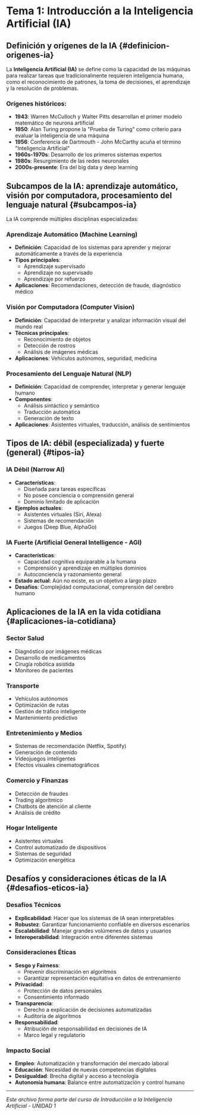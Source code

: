 # Tema 1: Introducción a la Inteligencia Artificial (IA)

## Definición y orígenes de la IA {#definicion-origenes-ia}

La **Inteligencia Artificial (IA)** se define como la capacidad de las máquinas para realizar tareas que tradicionalmente requieren inteligencia humana, como el reconocimiento de patrones, la toma de decisiones, el aprendizaje y la resolución de problemas.

### Orígenes históricos:
- **1943**: Warren McCulloch y Walter Pitts desarrollan el primer modelo matemático de neurona artificial
- **1950**: Alan Turing propone la "Prueba de Turing" como criterio para evaluar la inteligencia de una máquina
- **1956**: Conferencia de Dartmouth - John McCarthy acuña el término "Inteligencia Artificial"
- **1960s-1970s**: Desarrollo de los primeros sistemas expertos
- **1980s**: Resurgimiento de las redes neuronales
- **2000s-presente**: Era del big data y deep learning

## Subcampos de la IA: aprendizaje automático, visión por computadora, procesamiento del lenguaje natural {#subcampos-ia}

La IA comprende múltiples disciplinas especializadas:

### Aprendizaje Automático (Machine Learning)
- **Definición**: Capacidad de los sistemas para aprender y mejorar automáticamente a través de la experiencia
- **Tipos principales**:
  - Aprendizaje supervisado
  - Aprendizaje no supervisado
  - Aprendizaje por refuerzo
- **Aplicaciones**: Recomendaciones, detección de fraude, diagnóstico médico

### Visión por Computadora (Computer Vision)
- **Definición**: Capacidad de interpretar y analizar información visual del mundo real
- **Técnicas principales**:
  - Reconocimiento de objetos
  - Detección de rostros
  - Análisis de imágenes médicas
- **Aplicaciones**: Vehículos autónomos, seguridad, medicina

### Procesamiento del Lenguaje Natural (NLP)
- **Definición**: Capacidad de comprender, interpretar y generar lenguaje humano
- **Componentes**:
  - Análisis sintáctico y semántico
  - Traducción automática
  - Generación de texto
- **Aplicaciones**: Asistentes virtuales, traducción, análisis de sentimientos

## Tipos de IA: débil (especializada) y fuerte (general) {#tipos-ia}

### IA Débil (Narrow AI)
- **Características**:
  - Diseñada para tareas específicas
  - No posee conciencia o comprensión general
  - Dominio limitado de aplicación
- **Ejemplos actuales**:
  - Asistentes virtuales (Siri, Alexa)
  - Sistemas de recomendación
  - Juegos (Deep Blue, AlphaGo)

### IA Fuerte (Artificial General Intelligence - AGI)
- **Características**:
  - Capacidad cognitiva equiparable a la humana
  - Comprensión y aprendizaje en múltiples dominios
  - Autoconciencia y razonamiento general
- **Estado actual**: Aún no existe, es un objetivo a largo plazo
- **Desafíos**: Complejidad computacional, comprensión del cerebro humano

## Aplicaciones de la IA en la vida cotidiana {#aplicaciones-ia-cotidiana}

### Sector Salud
- Diagnóstico por imágenes médicas
- Desarrollo de medicamentos
- Cirugía robótica asistida
- Monitoreo de pacientes

### Transporte
- Vehículos autónomos
- Optimización de rutas
- Gestión de tráfico inteligente
- Mantenimiento predictivo

### Entretenimiento y Medios
- Sistemas de recomendación (Netflix, Spotify)
- Generación de contenido
- Videojuegos inteligentes
- Efectos visuales cinematográficos

### Comercio y Finanzas
- Detección de fraudes
- Trading algorítmico
- Chatbots de atención al cliente
- Análisis de crédito

### Hogar Inteligente
- Asistentes virtuales
- Control automatizado de dispositivos
- Sistemas de seguridad
- Optimización energética

## Desafíos y consideraciones éticas de la IA {#desafios-eticos-ia}

### Desafíos Técnicos
- **Explicabilidad**: Hacer que los sistemas de IA sean interpretables
- **Robustez**: Garantizar funcionamiento confiable en diversos escenarios
- **Escalabilidad**: Manejar grandes volúmenes de datos y usuarios
- **Interoperabilidad**: Integración entre diferentes sistemas

### Consideraciones Éticas
- **Sesgo y Fairness**: 
  - Prevenir discriminación en algoritmos
  - Garantizar representación equitativa en datos de entrenamiento
- **Privacidad**:
  - Protección de datos personales
  - Consentimiento informado
- **Transparencia**:
  - Derecho a explicación de decisiones automatizadas
  - Auditoría de algoritmos
- **Responsabilidad**:
  - Atribución de responsabilidad en decisiones de IA
  - Marco legal y regulatorio

### Impacto Social
- **Empleo**: Automatización y transformación del mercado laboral
- **Educación**: Necesidad de nuevas competencias digitales
- **Desigualdad**: Brecha digital y acceso a tecnología
- **Autonomía humana**: Balance entre automatización y control humano

---

*Este archivo forma parte del curso de Introducción a la Inteligencia Artificial - UNIDAD 1*
